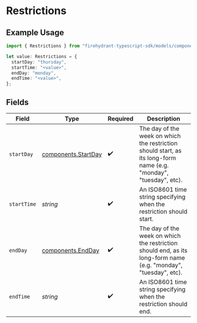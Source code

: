 # Restrictions

## Example Usage

```typescript
import { Restrictions } from "firehydrant-typescript-sdk/models/components";

let value: Restrictions = {
  startDay: "thursday",
  startTime: "<value>",
  endDay: "monday",
  endTime: "<value>",
};
```

## Fields

| Field                                                                                                             | Type                                                                                                              | Required                                                                                                          | Description                                                                                                       |
| ----------------------------------------------------------------------------------------------------------------- | ----------------------------------------------------------------------------------------------------------------- | ----------------------------------------------------------------------------------------------------------------- | ----------------------------------------------------------------------------------------------------------------- |
| `startDay`                                                                                                        | [components.StartDay](../../models/components/startday.md)                                                        | :heavy_check_mark:                                                                                                | The day of the week on which the restriction should start, as its long-form name (e.g. "monday", "tuesday", etc). |
| `startTime`                                                                                                       | *string*                                                                                                          | :heavy_check_mark:                                                                                                | An ISO8601 time string specifying when the restriction should start.                                              |
| `endDay`                                                                                                          | [components.EndDay](../../models/components/endday.md)                                                            | :heavy_check_mark:                                                                                                | The day of the week on which the restriction should end, as its long-form name (e.g. "monday", "tuesday", etc).   |
| `endTime`                                                                                                         | *string*                                                                                                          | :heavy_check_mark:                                                                                                | An ISO8601 time string specifying when the restriction should end.                                                |
